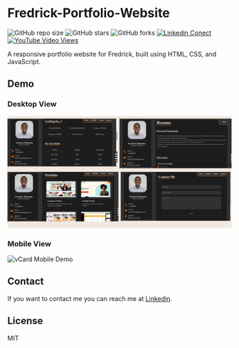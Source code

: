 # Fredrick-Portfolio-Website

![GitHub repo size](https://img.shields.io/github/repo-size/Sqmagadi/Fredrick-Portfolio-Website)
![GitHub stars](https://img.shields.io/github/stars/Sqmagadi/Fredrick-Portfolio-Website?style=social)
![GitHub forks](https://img.shields.io/github/forks/Sqmagadi/Fredrick-Portfolio-Website?style=social)
[![Linkedin Conect](https://img.shields.io/twitter/follow/paulsqmagadi?style=social)](https://twitter.com/intent/follow?screen_name=paulsqmagadi)
[![YouTube Video Views](https://img.shields.io/youtube/views/SoxmIlgf2zM?style=social)](https://www.youtube.com/channel/UCWHGlWQe2-NlpaIr3Qy95BQ)

A responsive portfolio website for Fredrick, built using HTML, CSS, and JavaScript.

## Demo

### Desktop View

![vCard Desktop Demo](desktop_view.png "Desktop View")

### Mobile View

![vCard Mobile Demo](moblie_view.png "Mobile View")

## Contact

If you want to contact me you can reach me at [Linkedin](https://www.linkedin.com/in/paulmagadi).

## License

MIT
